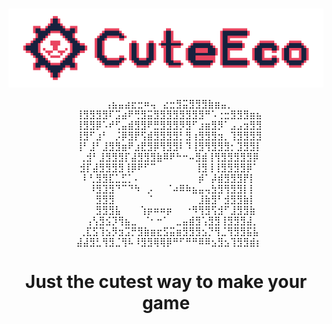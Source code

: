 <br/>
<p align="center">
	<img src="https://github.com/CuteEco/.github/blob/35d9084055c9d695f539d272501cd7ee624d674d/assets/CuteEcoLogoAndName.png" />
</p>

<div align="center">
⠀⢠⣦⣤⣴⣖⣒⠶⢤⠀⣔⣒⣻⣭⣻⣻⣻⣷⣶⣤⡀<br />
⠀⢸⣻⣻⣻⣻⠏⣩⣴⠟⢛⣻⣭⣻⣻⣻⣻⣻⣻⣻⣻⠛⠡⢐⣒⣻⣻⣻⣶⣦<br />
⠀⢸⣻⣻⡿⠡⠞⢋⣤⣾⣻⣻⠟⣛⣻⣻⣻⡻⣻⠋⣰⣶⣻⡻⠁⣠⣠⣲⣻⣻<br />
⠀⢸⣻⠋⣰⠃⠀⡨⡿⣻⡟⢫⣾⣻⣻⣻⣻⡃⣻⢰⣻⣻⣻⣲⡀⢹⣻⣻⣻⣻<br />
⠀⢸⠃⣸⠃⣸⣻⣻⣶⠟⣰⣟⣻⡿⢻⣻⣻⠇⠹⢸⣻⢻⣻⣻⣻⡂⣹⣻⣻⡇<br />
⠀⢀⣺⠃⣸⣻⣻⣻⡏⣼⣻⣻⣻⣷⠿⠟⠓⠒⠤⣻⣾⢸⢻⣻⣻⣻⣻⣻⡿<br />
⠀⣺⡏⣼⣻⣻⣻⣻⢸⡿⠟⠋⠉⠀⠀⠀⠀⠀⠀⢸⣻⢸⢸⣻⣻⣻⣻⡿⠁<br />
⠀⠇⢃⣻⣻⣏⣁⣋⡁⠄⠀⠀⠀⠀⠀⠀⠀⠀⠀⡾⠁⡼⣾⣻⣻⣻⡟⡇<br />
⠀⠀⠸⣻⣹⣻⠙⠉⠙⠳⠀⡠⠀⠀⠈⠴⠿⠷⣦⣤⢤⣳⣻⢻⣻⣻⡇⡇<br />
⠀⠀⠀⣻⣻⣻⠀⠀⠀⠀⠀⠈⠀⠀⠀⠀⠀⠀⠀⣸⣷⣻⠃⣺⣻⣻⣷⡇<br />
⠀⠀⠀⣻⣻⣻⣧⠀⠀⠀⢱⡶⠶⠶⡶⠀⠀⠐⠻⢻⣻⢫⣺⠋⣸⣻⣻⣷<br />
⠀⠀⢠⢣⣻⣪⡹⢻⣦⣀⠀⠈⠂⠒⠁⠀⣀⣤⣾⣻⢡⣻⣻⢸⣻⣻⣻⣼⡀<br />
⠀⢀⣏⣫⢹⣢⡻⣲⣩⡛⣻⣷⣶⣖⣫⣭⣶⣻⣻⣻⣢⡙⢻⣈⢻⣻⣻⣯⣧<br />
⠀⣼⣼⣻⣃⢻⣻⣈⢻⠧⠸⣻⣻⢿⢿⡿⠛⠋⠛⠛⠿⠿⣢⣻⣢⢹⣻⣻⣾⡆<br />
</div>

<h1 align="center">Just the cutest way to make your game</h1>
